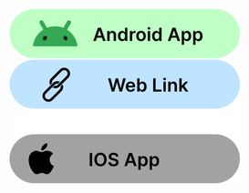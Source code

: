 
<a href="https://drive.google.com/file/d/1xg2M7xTpBDNVFBqVCgNdAHh184coRsTx/view?usp=sharing"><img src="https://github.com/drn-i/AP-MiniProject-Shared/blob/main/AndroidApp.svg" alt="image" class="readme-image" /></a>
<a href="http://178.128.240.246:8080/"><img src="https://github.com/drn-i/AP-MiniProject-Shared/blob/main/WebLink.svg" alt="image" class="readme-image1" /></a>
<img src="https://github.com/drn-i/AP-MiniProject-Shared/blob/main/IOSApp.svg" alt="image" class="readme-image1" />
    
